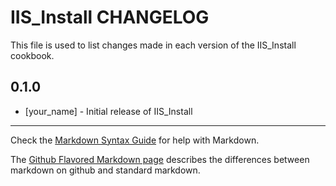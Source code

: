 # IIS_Install CHANGELOG

This file is used to list changes made in each version of the IIS_Install cookbook.

## 0.1.0
- [your_name] - Initial release of IIS_Install

- - -
Check the [Markdown Syntax Guide](http://daringfireball.net/projects/markdown/syntax) for help with Markdown.

The [Github Flavored Markdown page](http://github.github.com/github-flavored-markdown/) describes the differences between markdown on github and standard markdown.
